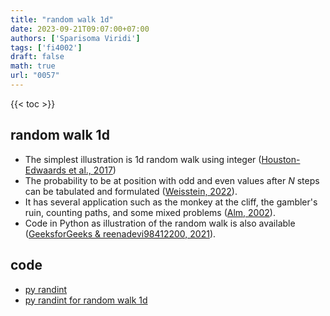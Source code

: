 ```yaml
---
title: "random walk 1d"
date: 2023-09-21T09:07:00+07:00
authors: ['Sparisoma Viridi']
tags: ['fi4002']
draft: false
math: true
url: "0057"
---
```

{{< toc >}}


## random walk 1d
+ The simplest illustration is 1d random walk using integer ([Houston-Edwaards et al., 2017](https://www.youtube.com/watch?v=stgYW6M5o4k&t=63s))
+ The probability to be at position with odd and even values after $N$ steps can be tabulated and formulated ([Weisstein, 2022](https://mathworld.wolfram.com/RandomWalk1-Dimensional.html)).
+ It has several application such as the monkey at the cliff, the gambler's ruin, counting paths, and some mixed problems ([Alm, 2002](http://www2.math.uu.se/~sea/kurser/stokprocmn1/slumpvandring_eng.pdf)).
+ Code in Python as illustration of the random walk is also available ([GeeksforGeeks & reenadevi98412200, 2021](https://www.geeksforgeeks.org/random-walk-implementation-python/)).


## code
+ [py randint](../0058/)
+ [py randint for random walk 1d](../0059)